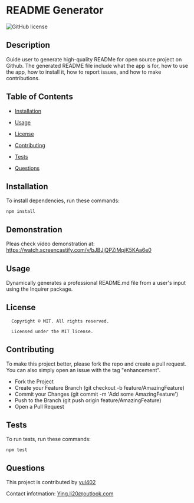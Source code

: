 # README Generator
![GitHub license](https://img.shields.io/badge/license-MIT-yellowgreen.svg)


## Description

Guide user to generate high-quality READMe for open source project on Github. The generated README file include what the app is for, how to use the app, how to install it, how to report issues, and how to make contributions.


## Table of Contents

* [Installation](#Installation)

* [Usage](#usage)


* [License](#license)


* [Contributing](#contributing)

* [Tests](#tests)

* [Questions](#questions)


## Installation

To install dependencies, run these commands:

```
npm install
```

## Demonstration
Pleas check video demonstration at: https://watch.screencastify.com/v/bJBJjQPZiMpjK5KAa6e0

## Usage

Dynamically generates a professional README.md file from a user's input using the Inquirer package.


## License

      Copyright © MIT. All rights reserved. 
      
      Licensed under the MIT license.


## Contributing
To make this project better, please fork the repo and create a pull request. You can also simply open an issue with the tag "enhancement".

* Fork the Project
* Create your Feature Branch (git checkout -b feature/AmazingFeature)
* Commit your Changes (git commit -m 'Add some AmazingFeature')
* Push to the Branch (git push origin feature/AmazingFeature)
* Open a Pull Request




## Tests

To run tests, run these commands:

```
npm test
```

## Questions
This project is contributed by [yul402](https://github.com/yul402/)

Contact infotmation: Ying.li20@outlook.com
